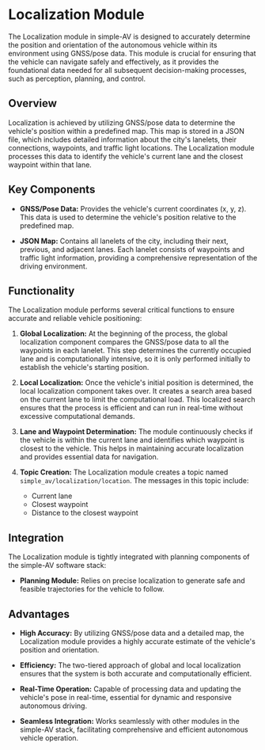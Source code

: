 # Localization Module

The Localization module in simple-AV is designed to accurately determine the position and orientation of the autonomous vehicle within its environment using GNSS/pose data. This module is crucial for ensuring that the vehicle can navigate safely and effectively, as it provides the foundational data needed for all subsequent decision-making processes, such as perception, planning, and control.

## Overview

Localization is achieved by utilizing GNSS/pose data to determine the vehicle's position within a predefined map. This map is stored in a JSON file, which includes detailed information about the city's lanelets, their connections, waypoints, and traffic light locations. The Localization module processes this data to identify the vehicle's current lane and the closest waypoint within that lane.

## Key Components

- **GNSS/Pose Data:** Provides the vehicle's current coordinates (x, y, z). This data is used to determine the vehicle's position relative to the predefined map.

- **JSON Map:** Contains all lanelets of the city, including their next, previous, and adjacent lanes. Each lanelet consists of waypoints and traffic light information, providing a comprehensive representation of the driving environment.

## Functionality

The Localization module performs several critical functions to ensure accurate and reliable vehicle positioning:

1. **Global Localization:** At the beginning of the process, the global localization component compares the GNSS/pose data to all the waypoints in each lanelet. This step determines the currently occupied lane and is computationally intensive, so it is only performed initially to establish the vehicle's starting position.

2. **Local Localization:** Once the vehicle's initial position is determined, the local localization component takes over. It creates a search area based on the current lane to limit the computational load. This localized search ensures that the process is efficient and can run in real-time without excessive computational demands.

3. **Lane and Waypoint Determination:** The module continuously checks if the vehicle is within the current lane and identifies which waypoint is closest to the vehicle. This helps in maintaining accurate localization and provides essential data for navigation.

4. **Topic Creation:** The Localization module creates a topic named `simple_av/localization/location`. The messages in this topic include:
    - Current lane
    - Closest waypoint
    - Distance to the closest waypoint

## Integration

The Localization module is tightly integrated with planning components of the simple-AV software stack:

- **Planning Module:** Relies on precise localization to generate safe and feasible trajectories for the vehicle to follow.


## Advantages

- **High Accuracy:** By utilizing GNSS/pose data and a detailed map, the Localization module provides a highly accurate estimate of the vehicle's position and orientation.

- **Efficiency:** The two-tiered approach of global and local localization ensures that the system is both accurate and computationally efficient.

- **Real-Time Operation:** Capable of processing data and updating the vehicle's pose in real-time, essential for dynamic and responsive autonomous driving.

- **Seamless Integration:** Works seamlessly with other modules in the simple-AV stack, facilitating comprehensive and efficient autonomous vehicle operation.

